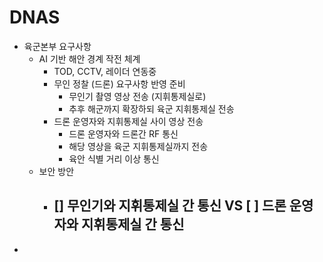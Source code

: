 # DNAS
- 육군본부 요구사항
  - AI 기반 해안 경계 작전 체계
    - TOD, CCTV, 레이더 연동중
    - 무인 정찰 (드론) 요구사항 반영 준비
      - 무인기 촬영 영상 전송 (지휘통제실로)
      - 추후 해군까지 확장하되 육군 지휘통제실 전송
    - 드론 운영자와 지휘통제실 사이 영상 전송
      - 드론 운영자와 드론간 RF 통신
      - 해당 영상을 육군 지휘통제실까지 전송
      - 육안 식별 거리 이상 통신 
  - 보안 방안
    - [] 무인기와 지휘통제실 간 통신 VS [ ] 드론 운영자와 지휘통제실 간 통신
      - 
- 